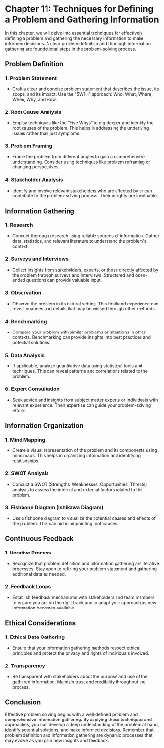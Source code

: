 Chapter 11: Techniques for Defining a Problem and Gathering Information
=======================================================================

In this chapter, we will delve into essential techniques for effectively defining a problem and gathering the necessary information to make informed decisions. A clear problem definition and thorough information gathering are foundational steps in the problem-solving process.

Problem Definition
------------------

### 1. **Problem Statement**

* Craft a clear and concise problem statement that describes the issue, its scope, and its impact. Use the "5W1H" approach: Who, What, Where, When, Why, and How.

### 2. **Root Cause Analysis**

* Employ techniques like the "Five Whys" to dig deeper and identify the root causes of the problem. This helps in addressing the underlying issues rather than just symptoms.

### 3. **Problem Framing**

* Frame the problem from different angles to gain a comprehensive understanding. Consider using techniques like problem reframing or changing perspectives.

### 4. **Stakeholder Analysis**

* Identify and involve relevant stakeholders who are affected by or can contribute to the problem-solving process. Their insights are invaluable.

Information Gathering
---------------------

### 1. **Research**

* Conduct thorough research using reliable sources of information. Gather data, statistics, and relevant literature to understand the problem's context.

### 2. **Surveys and Interviews**

* Collect insights from stakeholders, experts, or those directly affected by the problem through surveys and interviews. Structured and open-ended questions can provide valuable input.

### 3. **Observation**

* Observe the problem in its natural setting. This firsthand experience can reveal nuances and details that may be missed through other methods.

### 4. **Benchmarking**

* Compare your problem with similar problems or situations in other contexts. Benchmarking can provide insights into best practices and potential solutions.

### 5. **Data Analysis**

* If applicable, analyze quantitative data using statistical tools and techniques. This can reveal patterns and correlations related to the problem.

### 6. **Expert Consultation**

* Seek advice and insights from subject matter experts or individuals with relevant experience. Their expertise can guide your problem-solving efforts.

Information Organization
------------------------

### 1. **Mind Mapping**

* Create a visual representation of the problem and its components using mind maps. This helps in organizing information and identifying relationships.

### 2. **SWOT Analysis**

* Conduct a SWOT (Strengths, Weaknesses, Opportunities, Threats) analysis to assess the internal and external factors related to the problem.

### 3. **Fishbone Diagram (Ishikawa Diagram)**

* Use a fishbone diagram to visualize the potential causes and effects of the problem. This can aid in pinpointing root causes.

Continuous Feedback
-------------------

### 1. **Iterative Process**

* Recognize that problem definition and information gathering are iterative processes. Stay open to refining your problem statement and gathering additional data as needed.

### 2. **Feedback Loops**

* Establish feedback mechanisms with stakeholders and team members to ensure you are on the right track and to adapt your approach as new information becomes available.

Ethical Considerations
----------------------

### 1. **Ethical Data Gathering**

* Ensure that your information gathering methods respect ethical principles and protect the privacy and rights of individuals involved.

### 2. **Transparency**

* Be transparent with stakeholders about the purpose and use of the gathered information. Maintain trust and credibility throughout the process.

Conclusion
----------

Effective problem solving begins with a well-defined problem and comprehensive information gathering. By applying these techniques and approaches, you can develop a deep understanding of the problem at hand, identify potential solutions, and make informed decisions. Remember that problem definition and information gathering are dynamic processes that may evolve as you gain new insights and feedback.
